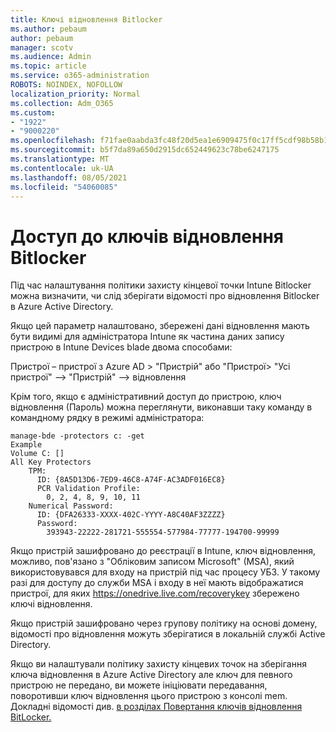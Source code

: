 ```yaml
---
title: Ключі відновлення Bitlocker
ms.author: pebaum
author: pebaum
manager: scotv
ms.audience: Admin
ms.topic: article
ms.service: o365-administration
ROBOTS: NOINDEX, NOFOLLOW
localization_priority: Normal
ms.collection: Adm_O365
ms.custom:
- "1922"
- "9000220"
ms.openlocfilehash: f71fae0aabda3fc48f20d5ea1e6909475f0c17ff5cdf98b58b1403bd2e291c19
ms.sourcegitcommit: b5f7da89a650d2915dc652449623c78be6247175
ms.translationtype: MT
ms.contentlocale: uk-UA
ms.lasthandoff: 08/05/2021
ms.locfileid: "54060085"
---
```

# <a name="accessing-bitlocker-recovery-keys"></a>Доступ до ключів відновлення Bitlocker

Під час налаштування політики захисту кінцевої точки Intune Bitlocker можна визначити, чи слід зберігати відомості про відновлення Bitlocker в Azure Active Directory.

Якщо цей параметр налаштовано, збережені дані відновлення мають бути видимі для адміністратора Intune як частина даних запису пристрою в Intune Devices blade двома способами:

Пристрої – пристрої з Azure AD > "Пристрій" або "Пристрої> "Усі пристрої" –> "Пристрій" –> відновлення

Крім того, якщо є адміністративний доступ до пристрою, ключ відновлення (Пароль) можна переглянути, виконавши таку команду в командному рядку в режимі адміністратора:

```
manage-bde -protectors c: -get
Example
Volume C: []
All Key Protectors
    TPM:
      ID: {8A5D13D6-7ED9-46C8-A74F-AC3ADF016EC8}
      PCR Validation Profile:
        0, 2, 4, 8, 9, 10, 11
    Numerical Password:
      ID: {DFA26333-XXXX-402C-YYYY-A8C40AF3ZZZZ}
      Password:
        393943-22222-281721-555554-577984-77777-194700-99999
```
Якщо пристрій зашифровано до реєстрації в Intune, ключ відновлення, можливо, пов'язано з "Обліковим записом Microsoft" (MSA), який використовувався для входу на пристрій під час процесу УБЗ. У такому разі для доступу до служби MSA і входу в неї мають відображатися пристрої, для яких  https://onedrive.live.com/recoverykey збережено ключі відновлення.
 
Якщо пристрій зашифровано через групову політику на основі домену, відомості про відновлення можуть зберігатися в локальній службі Active Directory.

Якщо ви налаштували політику захисту кінцевих точок на зберігання ключа відновлення в Azure Active Directory але ключ для певного пристрою не передано, ви можете ініціювати передавання, поворотивши ключ відновлення цього пристрою з консолі mem. Докладні відомості див. [в розділах Повертання ключів відновлення BitLocker.](https://docs.microsoft.com/mem/intune/protect/encrypt-devices#view-details-for-recovery-keys)

